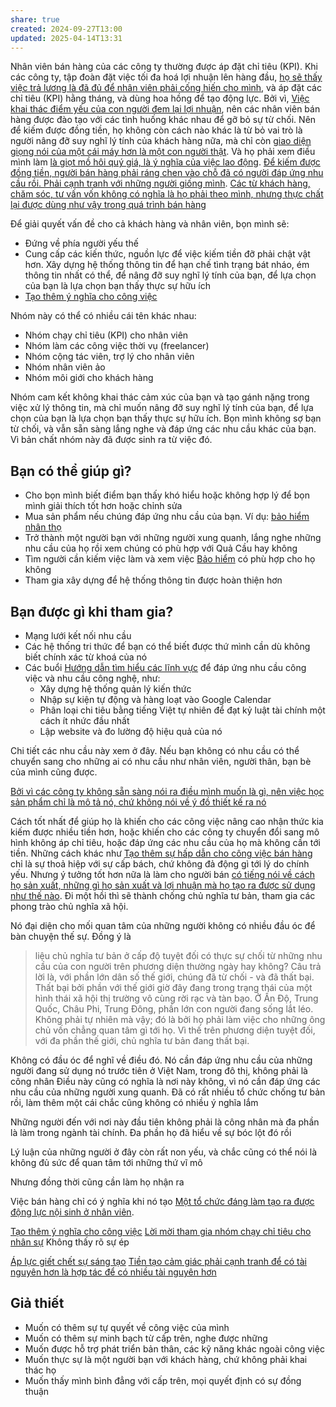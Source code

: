 ```yaml
---
share: true
created: 2024-09-27T13:00
updated: 2025-04-14T13:31
---
```

Nhân viên bán hàng của các công ty thường được áp đặt chỉ tiêu (KPI). Khi các công ty, tập đoàn đặt việc tối đa hoá lợi nhuận lên hàng đầu, [họ sẽ thấy việc trả lương là đã đủ để nhân viên phải cống hiến cho mình](../../%E2%9A%A1Hi%E1%BB%83u%20bi%E1%BA%BFt%20s%C3%A2u/%C4%90%E1%BA%A1o%20%C4%91%E1%BB%A9c,%20ph%C3%A1p%20lu%E1%BA%ADt.%20Ch%E1%BB%A7%20ngh%C4%A9a%20t%C3%A2n%20t%E1%BB%B1%20do/T%C6%B0%20b%E1%BA%A3n,%20t%C3%A2n%20t%E1%BB%B1%20do/C%C3%B4ng%20ty%20th%E1%BA%A5y%20vi%E1%BB%87c%20tr%E1%BA%A3%20ti%E1%BB%81n%20l%C3%A0%20%C4%91%C3%A3%20%C4%91%E1%BB%A7%20%C4%91%E1%BB%83%20nh%C3%A2n%20vi%C3%AAn%20ph%E1%BA%A3i%20c%E1%BB%91ng%20hi%E1%BA%BFn%20cho%20m%C3%ACnh.md), và áp đặt các chỉ tiêu (KPI) hằng tháng, và dùng hoa hồng để tạo động lực. Bởi vì, [Việc khai thác điểm yếu của con người đem lại lợi nhuận](../../%E2%9A%A1Hi%E1%BB%83u%20bi%E1%BA%BFt%20s%C3%A2u/%C4%90%E1%BA%A1o%20%C4%91%E1%BB%A9c,%20ph%C3%A1p%20lu%E1%BA%ADt.%20Ch%E1%BB%A7%20ngh%C4%A9a%20t%C3%A2n%20t%E1%BB%B1%20do/T%C6%B0%20b%E1%BA%A3n,%20t%C3%A2n%20t%E1%BB%B1%20do/Vi%E1%BB%87c%20khai%20th%C3%A1c%20%C4%91i%E1%BB%83m%20y%E1%BA%BFu%20c%E1%BB%A7a%20con%20ng%C6%B0%E1%BB%9Di%20%C4%91em%20l%E1%BA%A1i%20l%E1%BB%A3i%20nhu%E1%BA%ADn.md), nên các nhân viên bán hàng được đào tạo với các tình huống khác nhau để gỡ bỏ sự từ chối. Nên để kiếm được đồng tiền, họ không còn cách nào khác là từ bỏ vai trò là người nâng đỡ suy nghĩ lý tính của khách hàng nữa, mà chỉ còn [giao diện giọng nói của một cái máy hơn là một con người thật](../../%E2%9A%A1Hi%E1%BB%83u%20bi%E1%BA%BFt%20s%C3%A2u/%C4%90%E1%BA%A1o%20%C4%91%E1%BB%A9c,%20ph%C3%A1p%20lu%E1%BA%ADt.%20Ch%E1%BB%A7%20ngh%C4%A9a%20t%C3%A2n%20t%E1%BB%B1%20do/Trung%20th%E1%BB%B1c/Ng%C6%B0%E1%BB%9Di%20b%C3%A1n%20h%C3%A0ng%20gi%E1%BB%91ng%20nh%C6%B0%20giao%20di%E1%BB%87n%20gi%E1%BB%8Dng%20n%C3%B3i%20c%E1%BB%A7a%20m%E1%BB%99t%20c%C3%A1i%20m%C3%A1y%20h%C6%A1n%20l%C3%A0%20m%E1%BB%99t%20con%20ng%C6%B0%E1%BB%9Di%20th%E1%BA%ADt.md). Và họ phải xem điều mình làm [là giọt mồ hôi quý giá, là ý nghĩa của việc lao động](../../%E2%9A%A1Hi%E1%BB%83u%20bi%E1%BA%BFt%20s%C3%A2u/%C4%90%E1%BA%A1o%20%C4%91%E1%BB%A9c,%20ph%C3%A1p%20lu%E1%BA%ADt.%20Ch%E1%BB%A7%20ngh%C4%A9a%20t%C3%A2n%20t%E1%BB%B1%20do/C%E1%BA%A3m%20x%C3%BAc/B%C3%A1n%20h%C3%A0ng%20b%E1%BA%B1ng%20s%E1%BB%B1%20s%E1%BB%A3%20h%C3%A3i,%20nh%C6%B0ng%20l%E1%BA%A1i%20xem%20%C4%91%C3%B3%20l%C3%A0%20gi%E1%BB%8Dt%20m%E1%BB%93%20h%C3%B4i%20qu%C3%BD%20gi%C3%A1.md). [Để kiếm được đồng tiền, người bán hàng phải ráng chen vào chỗ đã có người đáp ứng nhu cầu rồi. Phải cạnh tranh với những người giống mình](../../%E2%9A%A1Hi%E1%BB%83u%20bi%E1%BA%BFt%20s%C3%A2u/%C4%90%E1%BA%A1o%20%C4%91%E1%BB%A9c,%20ph%C3%A1p%20lu%E1%BA%ADt.%20Ch%E1%BB%A7%20ngh%C4%A9a%20t%C3%A2n%20t%E1%BB%B1%20do/T%C6%B0%20b%E1%BA%A3n,%20t%C3%A2n%20t%E1%BB%B1%20do/%C4%90%E1%BB%83%20ki%E1%BA%BFm%20%C4%91%C6%B0%E1%BB%A3c%20%C4%91%E1%BB%93ng%20ti%E1%BB%81n,%20ng%C6%B0%E1%BB%9Di%20b%C3%A1n%20h%C3%A0ng%20ph%E1%BA%A3i%20r%C3%A1ng%20chen%20v%C3%A0o%20ch%E1%BB%97%20%C4%91%C3%A3%20c%C3%B3%20ng%C6%B0%E1%BB%9Di%20%C4%91%C3%A1p%20%E1%BB%A9ng%20nhu%20c%E1%BA%A7u%20r%E1%BB%93i.%20Ph%E1%BA%A3i%20c%E1%BA%A1nh%20tranh%20v%E1%BB%9Bi%20nh%E1%BB%AFng%20ng%C6%B0%E1%BB%9Di%20gi%E1%BB%91ng%20m%C3%ACnh.md). [Các từ khách hàng, chăm sóc, tư vấn vốn không có nghĩa là họ phải theo mình, nhưng thực chất lại được dùng như vậy trong quá trình bán hàng](../../%E2%9A%A1Hi%E1%BB%83u%20bi%E1%BA%BFt%20s%C3%A2u/%C4%90%E1%BA%A1o%20%C4%91%E1%BB%A9c,%20ph%C3%A1p%20lu%E1%BA%ADt.%20Ch%E1%BB%A7%20ngh%C4%A9a%20t%C3%A2n%20t%E1%BB%B1%20do/T%C6%B0%20b%E1%BA%A3n,%20t%C3%A2n%20t%E1%BB%B1%20do/C%C3%A1c%20t%E1%BB%AB%20kh%C3%A1ch%20h%C3%A0ng,%20ch%C4%83m%20s%C3%B3c,%20t%C6%B0%20v%E1%BA%A5n%20v%E1%BB%91n%20kh%C3%B4ng%20c%C3%B3%20ngh%C4%A9a%20l%C3%A0%20h%E1%BB%8D%20ph%E1%BA%A3i%20theo%20m%C3%ACnh,%20nh%C6%B0ng%20th%E1%BB%B1c%20ch%E1%BA%A5t%20l%E1%BA%A1i%20%C4%91%C6%B0%E1%BB%A3c%20d%C3%B9ng%20nh%C6%B0%20v%E1%BA%ADy%20trong%20qu%C3%A1%20tr%C3%ACnh%20b%C3%A1n%20h%C3%A0ng.md)

Để giải quyết vấn đề cho cả khách hàng và nhân viên, bọn mình sẽ:
- Đứng về phía người yếu thế
- Cung cấp các kiến thức, nguồn lực để việc kiếm tiền đỡ phải chật vật hơn. Xây dựng hệ thống thông tin để hạn chế tình trạng bát nháo, ém thông tin nhất có thể, để nâng đỡ suy nghĩ lý tính của bạn, để lựa chọn của bạn là lựa chọn bạn thấy thực sự hữu ích
- [Tạo thêm ý nghĩa cho công việc](../M%E1%BA%A1ng%20k%E1%BA%BFt%20n%E1%BB%91i%20nhu%20c%E1%BA%A7u/L%C3%A0m%20sao%20%C4%91%E1%BB%83%20m%E1%BB%99t%20ng%C6%B0%E1%BB%9Di%20th%E1%BA%A5y%20c%C3%B4ng%20vi%E1%BB%87c%20b%C3%A1n%20h%C3%A0ng%20h%E1%BA%A5p%20d%E1%BA%ABn%20h%C6%A1n.md)

Nhóm này có thể có nhiều cái tên khác nhau:
- Nhóm chạy chỉ tiêu (KPI) cho nhân viên
- Nhóm làm các công việc thời vụ (freelancer)
- Nhóm cộng tác viên, trợ lý cho nhân viên
- Nhóm nhân viên ảo
- Nhóm môi giới cho khách hàng

Nhóm cam kết không khai thác cảm xúc của bạn và tạo gánh nặng trong việc xử lý thông tin, mà chỉ muốn nâng đỡ suy nghĩ lý tính của bạn, để lựa chọn của bạn là lựa chọn bạn thấy thực sự hữu ích. Bọn mình không sợ bạn từ chối, và vẫn sẵn sàng lắng nghe và đáp ứng các nhu cầu khác của bạn. Vì bản chất nhóm này đã được sinh ra từ việc đó.

## Bạn có thể giúp gì? 
- Cho bọn mình biết điểm bạn thấy khó hiểu hoặc không hợp lý để bọn mình giải thích tốt hơn hoặc chỉnh sửa
- Mua sản phẩm nếu chúng đáp ứng nhu cầu của bạn. Ví dụ: [bảo hiểm nhân thọ](../../%F0%9F%93%9CT%C3%A0i%20nguy%C3%AAn/Qu%C3%A0%20t%E1%BA%B7ng/B%E1%BA%A3o%20hi%E1%BB%83m/index.md)
- Trở thành một người bạn với những người xung quanh, lắng nghe những nhu cầu của họ rồi xem chúng có phù hợp với Quả Cầu hay không
- Tìm người cần kiếm việc làm và xem việc [Bảo hiểm](%F0%9F%93%90D%E1%BB%B1%20%C3%A1n/Ch%E1%BA%A1y%20ch%E1%BB%89%20ti%C3%AAu/L%C3%A0m%20nh%C3%A2n%20s%E1%BB%B1%20%E1%BA%A3o/B%E1%BA%A3o%20hi%E1%BB%83m/B%E1%BA%A3o%20hi%E1%BB%83m.md) có phù hợp cho họ không
- Tham gia xây dựng để hệ thống thông tin được hoàn thiện hơn

## Bạn được gì khi tham gia?
- Mạng lưới kết nối nhu cầu
- Các hệ thống tri thức để bạn có thể biết được thứ mình cần dù không biết chính xác từ khoá của nó
- Các buổi [Hướng dẫn tìm hiểu các lĩnh vực](../../%F0%9F%93%9CT%C3%A0i%20nguy%C3%AAn/%C3%9D%20t%C6%B0%E1%BB%9Fng%20ki%E1%BA%BFm%20ti%E1%BB%81n/3%20%C3%9D%20t%C6%B0%E1%BB%9Fng/C%C3%A1c%20bu%E1%BB%95i%20chia%20s%E1%BA%BB,%20l%E1%BB%9Bp%20h%E1%BB%8Dc,%20kho%C3%A1%20%C4%91%C3%A0o%20t%E1%BA%A1o,%20bu%E1%BB%95i%20hu%E1%BA%A5n%20luy%E1%BB%87n/H%C6%B0%E1%BB%9Bng%20d%E1%BA%ABn%20t%C3%ACm%20hi%E1%BB%83u%20c%C3%A1c%20l%C4%A9nh%20v%E1%BB%B1c.md) để đáp ứng nhu cầu công việc và nhu cầu công nghệ, như:
    - Xây dựng hệ thống quản lý kiến thức 
    - Nhập sự kiện tự động và hàng loạt vào Google Calendar
    - Phân loại chi tiêu bằng tiếng Việt tự nhiên để đạt kỷ luật tài chính một cách ít nhức đầu nhất
    - Lập website và đo lường độ hiệu quả của nó

Chi tiết các nhu cầu này xem ở đây. Nếu bạn không có nhu cầu có thể chuyển sang cho những ai có nhu cầu như nhân viên, người thân, bạn bè của mình cũng được.


[Bởi vì các công ty không sẵn sàng nói ra điều mình muốn là gì, nên việc học sản phẩm chỉ là mô tả nó, chứ không nói về ý đồ thiết kế ra nó](../../%E2%9A%A1Hi%E1%BB%83u%20bi%E1%BA%BFt%20s%C3%A2u/T%E1%BB%95%20ch%E1%BB%A9c%20t%C3%A0i%20ch%C3%ADnh/B%E1%BB%9Fi%20v%C3%AC%20c%C3%A1c%20c%C3%B4ng%20ty%20kh%C3%B4ng%20s%E1%BA%B5n%20s%C3%A0ng%20n%C3%B3i%20ra%20%C4%91i%E1%BB%81u%20m%C3%ACnh%20mu%E1%BB%91n%20l%C3%A0%20g%C3%AC,%20n%C3%AAn%20vi%E1%BB%87c%20h%E1%BB%8Dc%20s%E1%BA%A3n%20ph%E1%BA%A9m%20ch%E1%BB%89%20l%C3%A0%20m%C3%B4%20t%E1%BA%A3%20n%C3%B3,%20ch%E1%BB%A9%20kh%C3%B4ng%20n%C3%B3i%20v%E1%BB%81%20%C3%BD%20%C4%91%E1%BB%93%20thi%E1%BA%BFt%20k%E1%BA%BF%20ra%20n%C3%B3.md)


Cách tốt nhất để giúp họ là khiến cho các công việc nâng cao nhận thức kia kiếm được nhiều tiền hơn, hoặc khiến cho các công ty chuyển đổi sang mô hình không áp chỉ tiêu, hoặc đáp ứng các nhu cầu của họ mà không cần tới tiền. Những cách khác như [Tạo thêm sự hấp dẫn cho công việc bán hàng](../M%E1%BA%A1ng%20k%E1%BA%BFt%20n%E1%BB%91i%20nhu%20c%E1%BA%A7u/L%C3%A0m%20sao%20%C4%91%E1%BB%83%20m%E1%BB%99t%20ng%C6%B0%E1%BB%9Di%20th%E1%BA%A5y%20c%C3%B4ng%20vi%E1%BB%87c%20b%C3%A1n%20h%C3%A0ng%20h%E1%BA%A5p%20d%E1%BA%ABn%20h%C6%A1n.md) chỉ là sự thoả hiệp với sự cấp bách, chứ không đả động gì tới lý do chính yếu. Nhưng ý tưởng tốt hơn nữa là làm cho người bán [có tiếng nói về cách họ sản xuất, những gì họ sản xuất và lợi nhuận mà họ tạo ra được sử dụng như thế nào](../../%E2%9A%A1Hi%E1%BB%83u%20bi%E1%BA%BFt%20s%C3%A2u/%C4%90%E1%BA%A1o%20%C4%91%E1%BB%A9c,%20ph%C3%A1p%20lu%E1%BA%ADt.%20Ch%E1%BB%A7%20ngh%C4%A9a%20t%C3%A2n%20t%E1%BB%B1%20do/Ch%E1%BB%A7%20ngh%C4%A9a%20x%C3%A3%20h%E1%BB%99i/C%C3%A1c%20t%E1%BA%ADp%20%C4%91o%C3%A0n%20l%C3%A0%20h%C3%ACnh%20th%E1%BB%A9c%20c%E1%BB%A7a%20c%C3%A1c%20ch%E1%BA%BF%20%C4%91%E1%BB%99%20%C4%91%E1%BB%99c%20t%C3%A0i%20c%C3%B3%20th%E1%BB%A9%20b%E1%BA%ADc.md). Đi một hồi thì sẽ thành chống chủ nghĩa tư bản, tham gia các phong trào chủ nghĩa xã hội.

Nó đại diện cho mối quan tâm của những người không có nhiều đầu óc để bàn chuyện thế sự. Đồng ý là 
> liệu chủ nghĩa tư bản ở cấp độ tuyệt đối có thực sự chối từ những nhu cầu của con người trên phương diện thường ngày hay không? Câu trả lời là, với phần lớn dân số thế giới, chúng đã từ chối - và đã thất bại. Thất bại bởi phần với thế giới giờ đây đang trong trạng thái của một hình thái xã hội thị trường vô cùng rời rạc và tàn bạo. Ở Ấn Độ, Trung Quốc, Châu Phi, Trung Đông, phần lớn con người đang sống lắt léo. Không phải tự nhiên mà vậy; đó là bởi họ phải làm việc cho những ông chủ vốn chẳng quan tâm gì tới họ. Vì thế trên phương diện tuyệt đối, với đa phần thế giới, chủ nghĩa tư bản đang thất bại.

Không có đầu óc để nghĩ về điều đó. Nó cần đáp ứng nhu cầu của những người đang sử dụng nó trước tiên ở Việt Nam, trong đô thị, không phải là công nhân
Điều này cũng có nghĩa là nơi này không, vì nó cần đáp ứng các nhu cầu của những người xung quanh. Đã có rất nhiều tổ chức chống tư bản rồi, làm thêm một cái chắc cũng không có nhiều ý nghĩa lắm

Những người đến với nơi này đầu tiên không phải là công nhân mà đa phần là làm trong ngành tài chính. Đa phần họ đã hiểu về sự bóc lột đó rồi

Lý luận của những người ở đây còn rất non yếu, và chắc cũng có thể nói là không đủ sức để quan tâm tới những thứ vĩ mô

Nhưng đồng thời cũng cần làm họ nhận ra

Việc bán hàng chỉ có ý nghĩa khi nó tạo [Một tổ chức đáng làm tạo ra được động lực nội sinh ở nhân viên](../../%E2%9A%A1Hi%E1%BB%83u%20bi%E1%BA%BFt%20s%C3%A2u/T%C3%A2m%20l%C3%BD%20h%E1%BB%8Dc%20qu%E1%BA%A3n%20l%C3%BD%20v%C3%A0%20lao%20%C4%91%E1%BB%99ng/K%E1%BB%B9%20n%C4%83ng,%20%C4%91%E1%BB%99ng%20l%E1%BB%B1c/M%E1%BB%99t%20t%E1%BB%95%20ch%E1%BB%A9c%20%C4%91%C3%A1ng%20l%C3%A0m%20t%E1%BA%A1o%20ra%20%C4%91%C6%B0%E1%BB%A3c%20%C4%91%E1%BB%99ng%20l%E1%BB%B1c%20n%E1%BB%99i%20sinh%20%E1%BB%9F%20nh%C3%A2n%20vi%C3%AAn.md).

[Tạo thêm ý nghĩa cho công việc](../M%E1%BA%A1ng%20k%E1%BA%BFt%20n%E1%BB%91i%20nhu%20c%E1%BA%A7u/L%C3%A0m%20sao%20%C4%91%E1%BB%83%20m%E1%BB%99t%20ng%C6%B0%E1%BB%9Di%20th%E1%BA%A5y%20c%C3%B4ng%20vi%E1%BB%87c%20b%C3%A1n%20h%C3%A0ng%20h%E1%BA%A5p%20d%E1%BA%ABn%20h%C6%A1n.md)
[Lời mời tham gia nhóm chạy chỉ tiêu cho nhân sự](L%E1%BB%9Di%20m%E1%BB%9Di%20tham%20gia%20nh%C3%B3m%20ch%E1%BA%A1y%20ch%E1%BB%89%20ti%C3%AAu%20cho%20nh%C3%A2n%20s%E1%BB%B1.md)
Không thấy rõ sự ép

[Áp lực giết chết sự sáng tạo](../../%E2%9A%A1Hi%E1%BB%83u%20bi%E1%BA%BFt%20s%C3%A2u/T%C3%A2m%20l%C3%BD%20h%E1%BB%8Dc%20qu%E1%BA%A3n%20l%C3%BD%20v%C3%A0%20lao%20%C4%91%E1%BB%99ng/%C3%81p%20l%E1%BB%B1c%20gi%E1%BA%BFt%20ch%E1%BA%BFt%20s%E1%BB%B1%20s%C3%A1ng%20t%E1%BA%A1o.md)
[Tiền tạo cảm giác phải cạnh tranh để có tài nguyên hơn là hợp tác để có nhiều tài nguyên hơn](../../%E2%9A%A1Hi%E1%BB%83u%20bi%E1%BA%BFt%20s%C3%A2u/Kinh%20t%E1%BA%BF/Kinh%20t%E1%BA%BF%20h%E1%BB%8Dc%20t%C3%A2m%20l%C3%BD/Ti%E1%BB%81n%20t%E1%BA%A1o%20c%E1%BA%A3m%20gi%C3%A1c%20ph%E1%BA%A3i%20c%E1%BA%A1nh%20tranh%20%C4%91%E1%BB%83%20c%C3%B3%20t%C3%A0i%20nguy%C3%AAn%20h%C6%A1n%20l%C3%A0%20h%E1%BB%A3p%20t%C3%A1c%20%C4%91%E1%BB%83%20c%C3%B3%20nhi%E1%BB%81u%20t%C3%A0i%20nguy%C3%AAn%20h%C6%A1n.md)

## Giả thiết 
- Muốn có thêm sự tự quyết về công việc của mình
- Muốn có thêm sự minh bạch từ cấp trên, nghe được những
- Muốn được hỗ trợ phát triển bản thân, các kỹ năng khác ngoài công việc
- Muốn thực sự là một người bạn với khách hàng, chứ không phải khai thác họ
- Muốn thấy mình bình đẳng với cấp trên, mọi quyết định có sự đồng thuận 